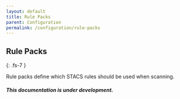 ```yaml
---
layout: default
title: Rule Packs
parent: Configuration
permalink: /configuration/rule-packs
---
```


## Rule Packs
{: .fs-7 }

Rule packs define which STACS rules should be used when scanning.

#### _This documentation is under development._
